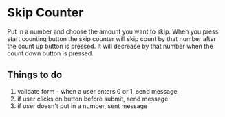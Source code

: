 # Skip Counter

Put in a number and choose the amount you want to skip. When you press start counting button the skip counter will skip count by that number after the count up button is pressed. It will decrease by that number when the count down button is pressed. 

## Things to do
1. validate form - when a user enters 0 or 1, send message
2. if user clicks on button before submit, send message
3. if user doesn't put in a number, sent message

